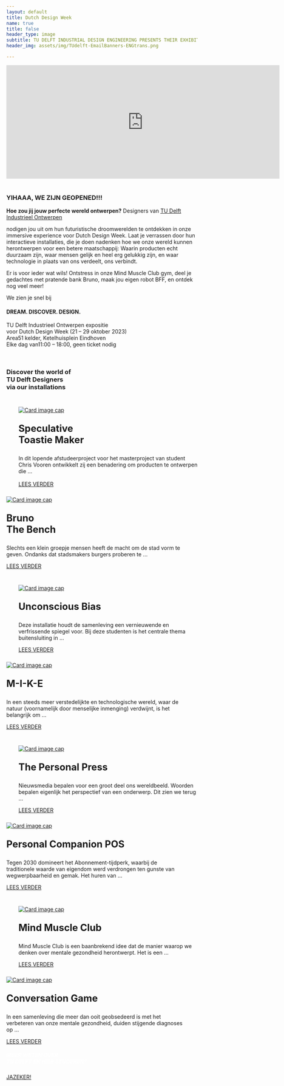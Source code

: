 ```yaml
---
layout: default
title: Dutch Design Week
name: true
title: false
header_type: image
subtitle: TU DELFT INDUSTRIAL DESIGN ENGINEERING PRESENTS THEIR EXHIBITION AT DUTCH DESIGN WEEK  // 21 – 29 OCTOBER 2023 AT AREA51 (BASEMENT)
header_img: assets/img/TUdelft-EmailBanners-ENGtrans.png

---
```



<div class="card shadow videoWrapper">
<iframe width="720" height="299" src="https://www.youtube.com/embed/-Cq_jbJ-F7Q" title="DREAM. DISCOVER. DESIGN. - TU Delft Industrial Design Engineering at Dutch Design Week 2023 (teaser)" frameborder="0" allow="accelerometer; autoplay; clipboard-write; encrypted-media; gyroscope; picture-in-picture; web-share" allowfullscreen></iframe>
</div>  
<br>
<div class="card shadow text-center white-card">
  <div class="card-body">
    <h3 class="card-title NeueMachina-h3">YIHAAA, WE ZIJN GEOPENED!!!
</h3>
    <p class="card-text open-sans">
<b class="NeueMachina">Hoe zou jij jouw perfecte wereld ontwerpen?</b> Designers van <a href="https://www.tudelft.nl/io" target="_blank"><u class="NeueMachina">TU Delft Industrieel Ontwerpen</u></a> 

nodigen jou uit om hun futuristische droomwerelden te ontdekken in onze 
<span class="NeueMachina">immersive experience voor Dutch Design Week</span>. 
Laat je  <span class="NeueMachina">verrassen</span> door hun interactieve installaties, die je doen nadenken hoe we onze wereld kunnen herontwerpen voor een betere maatschappij: 
Waarin producten echt duurzaam zijn, waar mensen gelijk en heel erg gelukkig zijn, en waar technologie in plaats van ons verdeelt, ons verbindt. 
</p>

<p class="card-text open-sans">
Er is voor ieder wat wils! 
Ontstress in onze Mind Muscle Club gym, deel je gedachtes met <span class="NeueMachina">pratende bank Bruno, maak jou eigen robot BFF,</span> en ontdek nog veel meer!

</p>
<p class="card-text NeueMachina">
We zien je snel bij
</p>
<h4 class="card-text NeueMachina-h4">
DREAM. DISCOVER. DESIGN. 
</h4>
<p class="card-text open-sans">
TU Delft Industrieel Ontwerpen expositie<br>
voor Dutch Design Week (21 – 29 oktober 2023)<br>
Area51 kelder, Ketelhuisplein Eindhoven<br>
Elke dag van11:00 – 18:00, geen ticket nodig

</p>
  </div>
</div>
<br>

<div class="card shadow white-default-card" style="margin-bottom:1rem;">
  <div class="card-body">
<h3 class="card-title NeueMachina-h3 text-center">Discover the world of<br> TU Delft Designers<br> via our installations</h3>
<br>
<div class="card-deck">
<div class="card toast-card" style="margin-left:2rem;margin-bottom:1rem;">
    <a href="/nl/toasty-maker"><img class="card-img-top" src="/assets/img/01SpeculativeToastieMaker/SpeculativeToastieMaker002.jpeg" alt="Card image cap" style="margin-top: 0.5rem;"></a>
      <div class="card-body text-center">
        <p class="card-title NeueMachina" style="font-size:25px"><b>Speculative <br>Toastie Maker</b></p>
        <p class="card-text" style="margin-left:0rem;margin-bottom:0rem;"> In dit lopende afstudeerproject voor het masterproject van student Chris Vooren ontwikkelt zij een benadering om producten te ontwerpen die …</p>
        <br>
          <!-- <a href="/nl/toasty-maker" class="btn btn-primary NeueMachina">LEES VERDER</a> -->
      </div>
      <div class="card-footer text-center">
        <a href="/nl/toasty-maker" class="btn btn-primary NeueMachina">LEES VERDER</a>
      </div>
  </div>
    <div class="card bruno-card" style="margin-right:2rem;margin-bottom:1rem;">
    <a href="/nl/bruno-the-bench"><img class="card-img-top" src="/assets/img/02BrunoTheBench/BrunoTheBench001.jpg" alt="Card image cap" style="margin-top: 0.5rem;"></a>
      <div class="card-body text-center">
        <p class="card-title NeueMachina" style="font-size:25px"><b>Bruno<br> The Bench</b></p>
        <p class="card-text"> Slechts een klein groepje mensen heeft de macht om de stad vorm te geven. Ondanks dat stadsmakers burgers proberen te …</p>
        <!-- <a href="/nl/bruno-the-bench" class="btn btn-primary NeueMachina">LEES VERDER</a> -->
      </div>
      <div class="card-footer text-center">
        <a href="/nl/bruno-the-bench" class="btn btn-primary NeueMachina">LEES VERDER</a>
      </div>
    </div>
  </div>


<br>

<div class="card-deck">
<div class="card bias-card" style="margin-left:2rem;margin-bottom:1rem;">
    <a href="/nl/unconscious-bias"><img class="card-img-top" src="/assets/img/03UnconsciousBias/UnconsciousBias001.jpg" alt="Card image cap" style="margin-top: 0.5rem;"></a>
      <div class="card-body text-center">
        <p class="card-title NeueMachina" style="font-size:25px"><b>Unconscious Bias</b></p>
        <p class="card-text"> Deze installatie houdt de samenleving een vernieuwende en verfrissende spiegel voor. Bij deze studenten is het centrale thema buitensluiting in …</p>
        <!-- <a href="/nl/unconscious-bias" class="btn btn-primary NeueMachina">LEES VERDER</a> -->
      </div>
      <div class="card-footer text-center">
          <a href="/nl/unconscious-bias" class="btn btn-primary NeueMachina">LEES VERDER</a>
        </div>
    </div> 
    <div class="card mike-card" style="margin-right:2rem;margin-bottom:1rem;">
    <a href="/nl/m-i-k-e"><img class="card-img-top" src="/assets/img/04MIKE/MIKE001.JPG" alt="Card image cap" style="margin-top: 0.5rem;"></a>
      <div class="card-body text-center">
        <p class="card-title NeueMachina" style="font-size:25px"><b>M-I-K-E</b></p>
        <p class="card-text"> In een steeds meer verstedelijkte en technologische wereld, waar de natuur (voornamelijk door menselijke inmenging) verdwijnt, is het belangrijk om …</p>
        <!-- <a href="/nl/m-i-k-e" class="btn btn-primary NeueMachina">LEES VERDER</a> -->
      </div>
      <div class="card-footer text-center">
        <a href="/nl/m-i-k-e" class="btn btn-primary NeueMachina">LEES VERDER</a>
      </div>
    </div>

  </div>
<br>

<div class="card-deck">
    <div class="card press-card" style="margin-left:2rem;margin-bottom:1rem;">
    <a href="/nl/the-personal-press"><img class="card-img-top" src="/assets/img/05ThePersonalPress/ThePersonalPress001.jpg" alt="Card image cap" style="margin-top: 0.5rem;"></a>
      <div class="card-body text-center">
        <p class="card-title NeueMachina" style="font-size:25px"><b>The Personal Press</b></p>
        <p class="card-text"> Nieuwsmedia bepalen voor een groot deel ons wereldbeeld. Woorden bepalen eigenlijk het perspectief van een onderwerp. Dit zien we terug …</p>
        <!-- <a href="/nl/the-personal-press" class="btn btn-primary NeueMachina">LEES VERDER</a> -->
      </div>
      <div class="card-footer text-center">
        <a href="/nl/the-personal-press" class="btn btn-primary NeueMachina">LEES VERDER</a>
      </div>
    </div>
    <div class="card pos-card" style="margin-right:2rem;margin-bottom:1rem;">
    <a href="/nl/personal-companion-pos"><img class="card-img-top" src="/assets/img/06PersonalCompanionPOS/PersonalCompanionPOS001.jpg" alt="Card image cap" style="margin-top: 0.5rem;"></a>
      <div class="card-body text-center">
        <p class="card-title NeueMachina" style="font-size:25px"><b>Personal Companion POS</b></p>
        <p class="card-text"> Tegen 2030 domineert het Abonnement-tijdperk, waarbij de traditionele waarde van eigendom werd verdrongen ten gunste van wegwerpbaarheid en gemak. Het huren van …</p>
        <!-- <a href="/nl/personal-companion-pos" class="btn btn-primary NeueMachina">LEES VERDER</a> -->
      </div>
      <div class="card-footer text-center">
        <a href="/nl/personal-companion-pos" class="btn btn-primary NeueMachina">LEES VERDER</a>
      </div>
    </div>
  </div>

<br>
<div class="card-deck">
<div class="card muscle-card" style="margin-left:2rem;margin-bottom:1rem;">
    <a href="/nl/mind-muscle-club"><img class="card-img-top" src="/assets/img/07MIndMuscleClub/MIndMuscleClub001.jpg" alt="Card image cap" style="margin-top: 0.5rem;"></a>
      <div class="card-body text-center">
        <p class="card-title NeueMachina" style="font-size:25px"><b>Mind Muscle Club</b></p>
        <p class="card-text"> Mind Muscle Club is een baanbrekend idee dat de manier waarop we denken over mentale gezondheid herontwerpt. Het is een …</p>
        <!-- <a href="/nl/mind-muscle-club" class="btn btn-primary NeueMachina">LEES VERDER</a> -->
      </div>
      <div class="card-footer text-center">
        <a href="/nl/mind-muscle-club" class="btn btn-primary NeueMachina">LEES VERDER</a>
      </div>
    </div>
    <div class="card conv-card" style="margin-right:2rem;margin-bottom:1rem;">
    <a href="/nl/conversation-game"><img class="card-img-top" src="/assets/img/08ConversationGame/ConversationGame001-mini.jpg" alt="Card image cap" style="margin-top: 0.5rem;"></a>
      <div class="card-body text-center">
        <p class="card-title NeueMachina" style="font-size:25px"><b>Conversation Game</b></p>
        <p class="card-text"> In een samenleving die meer dan ooit geobsedeerd is met het verbeteren van onze mentale gezondheid, duiden stijgende diagnoses op …</p>
        <!-- <a href="/nl/conversation-game" class="btn btn-primary NeueMachina">LEES VERDER</a> -->
      </div>
      <div class="card-footer text-center">
        <a href="/nl/conversation-game" class="btn btn-primary NeueMachina">LEES VERDER</a>
      </div>
  </div>
</div>
    </div>
  </div>


<div class="card text-center  blue-card shadow">
  <div class="card-body">
    <h5 class="card-title NeueMachina-h4" style="color:white;">MEER WETEN OVER <br>TU DELFT EN HIER STUDEREN?</h5>
    <a href="https://www.tudelft.nl/onderwijs/praktische-zaken/voorzieningen" class="btn btn-primary NeueMachina">JAZEKER!</a>
  </div>
</div>